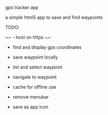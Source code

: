 gps tracker app

a simple html5 app to save and find waypoints


TODO:

~~ - host on https ~~

- find and display gps coordinates

- save waypoint locally

- list and select waypoint

- navigate to waypoint

- cache for offline use

- remove menubar

- save as app icon
